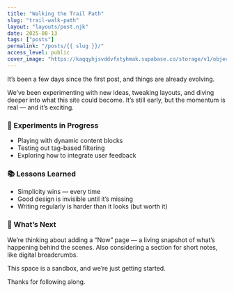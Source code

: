 ```yaml
---
title: "Walking the Trail Path"
slug: "trail-walk-path"
layout: "layouts/post.njk"
date: 2025-08-13
tags: ["posts"]
permalink: "/posts/{{ slug }}/"
access_level: public
cover_image: "https://kaqqyhjsvddvfxtyhmak.supabase.co/storage/v1/object/public/open/posts/trail-walk-path.jpg"
---
```



It’s been a few days since the first post, and things are already evolving.

We’ve been experimenting with new ideas, tweaking layouts, and diving deeper into what this site could become. It’s still early, but the momentum is real — and it’s exciting.

### 🧪 Experiments in Progress
- Playing with dynamic content blocks
- Testing out tag-based filtering
- Exploring how to integrate user feedback

### 📚 Lessons Learned
- Simplicity wins — every time
- Good design is invisible until it’s missing
- Writing regularly is harder than it looks (but worth it)

### 🌱 What’s Next
We’re thinking about adding a “Now” page — a living snapshot of what’s happening behind the scenes. Also considering a section for short notes, like digital breadcrumbs.

This space is a sandbox, and we’re just getting started.

Thanks for following along.